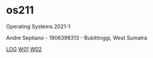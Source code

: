 # os211
Operating Systems 2021-1

Andre Septiano - 1906398313 - Bukittinggi, West Sumatra

[LOG](/TXT/mylog.txt)
[W01](https://andreseptiano.github.io/os211/W01/)
[W02](https://andreseptiano.github.io/os211/W02/)
